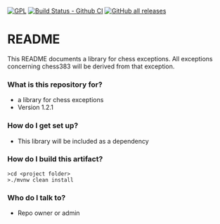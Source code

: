 [![GPL](https://img.shields.io/badge/License-GPL%20v3-blue.svg)](https://www.gnu.org/licenses/gpl-3.0)
[![Build Status - Github CI](https://github.com/PIUGroup/chessexception/workflows/Build%20Status%20-%20Github%20CI/badge.svg)](https://github.com/PIUGroup/chessexception/actions?query=workflow%3A%22Build+Status+-+Github+CI%22)
[![GitHub all releases](https://img.shields.io/badge/Downloads-chessexception-green)](https://github.com/PIUGroup/chessexception/packages/623070/versions)

# README #

This README documents a library for chess exceptions.
All exceptions concerning chess383 will be derived from that exception.

### What is this repository for? ###

* a library for chess exceptions 
* Version 1.2.1

### How do I get set up? ###

* This library will be included as a dependency

### How do I build this artifact? ###

```shell script
>cd <project folder>
>./mvnw clean install
```

### Who do I talk to? ###

* Repo owner or admin

